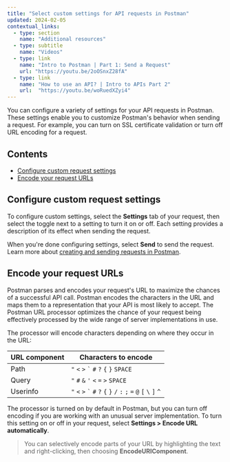 ```yaml
---
title: "Select custom settings for API requests in Postman"
updated: 2024-02-05
contextual_links:
  - type: section
    name: "Additional resources"
  - type: subtitle
    name: "Videos"
  - type: link
    name: "Intro to Postman | Part 1: Send a Request"
    url: "https://youtu.be/2oOSnxZ28fA"
  - type: link
    name: "How to use an API? | Intro to APIs Part 2"
    url:  "https://youtu.be/woRuedXZyi4"
---
```


You can configure a variety of settings for your API requests in Postman. These settings enable you to customize Postman's behavior when sending a request. For example, you can turn on SSL certificate validation or turn off URL encoding for a request.

## Contents

* [Configure custom request settings](#configure-custom-request-settings)
* [Encode your request URLs](#encode-your-request-urls)

## Configure custom request settings

To configure custom settings, select the **Settings** tab of your request, then select the toggle next to a setting to turn it on or off. Each setting provides a description of its effect when sending the request.

When you're done configuring settings, select **Send** to send the request. Learn more about [creating and sending requests in Postman](/docs/sending-requests/create-requests/request-basics/).

## Encode your request URLs

Postman parses and encodes your request's URL to maximize the chances of a successful API call. Postman encodes the characters in the URL and maps them to a representation that your API is most likely to accept. The Postman URL processor optimizes the chance of your request being effectively processed by the wide range of server implementations in use.

The processor will encode characters depending on where they occur in the URL:

| URL component | Characters to encode |
| ------------- | -------------------- |
| Path | `"` `<` `>` `` ` `` `#` `?` `{` `}` `SPACE` |
| Query | `"` `#` `&` `'` `<` `=` `>` `SPACE` |
| Userinfo | `"` `<` `>` `` ` `` `#` `?` `{` `}` `/` `:` `;` `=` `@` `[` `\` `]` `^` | `SPACE` |

The processor is turned on by default in Postman, but you can turn off encoding if you are working with an unusual server implementation. To turn this setting on or off in your request, select **Settings > Encode URL automatically**.

> You can selectively encode parts of your URL by highlighting the text and right-clicking, then choosing **EncodeURIComponent**.
